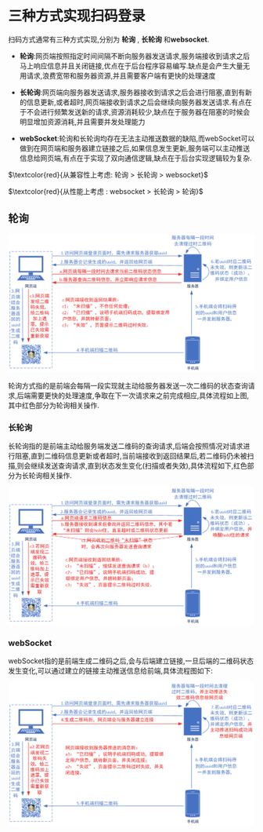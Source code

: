 # 三种方式实现扫码登录

扫码方式通常有三种方式实现,分别为 **轮询** , **长轮询** 和**websocket**.

- **轮询**:网页端按照指定时间间隔不断向服务器发送请求,服务端接收到请求之后马上响应信息并且关闭链接,优点在于后台程序容易编写.缺点是会产生大量无用请求,浪费宽带和服务器资源,并且需要客户端有更快的处理速度

- **长轮询**:网页端向服务器发送请求,服务器接收到请求之后会进行阻塞,直到有新的信息更新,或者超时,网页端接收到请求之后会继续向服务器发送请求.有点在于不会进行频繁发送新的请求,资源消耗较少,缺点在于服务器在阻塞的时候会明显增加资源消耗,并且需要并发处理能力

- **webSocket**:轮询和长轮询均存在无法主动推送数据的缺陷,而webSocket可以做到在网页端和服务器建立链接之后,如果信息发生更新,服务端可以主动推送信息给网页端,有点在于实现了双向通信逻辑,缺点在于后台实现逻辑较为复杂.

$\textcolor{red}{从兼容性上考虑: 轮询 > 长轮询 > websocket}$

$\textcolor{red}{从性能上考虑 : websocket > 长轮询 > 轮询}$

## 轮询

![](../assets/2021-12-15-17-03-50-image.png)

轮询方式指的是前端会每隔一段实现就主动给服务器发送一次二维码的状态查询请求,后端需要更快的处理速度,争取在下一次请求来之前完成相应,具体流程如上图,其中红色部分为轮询相关操作.

### 长轮询

长轮询指的是前端主动给服务端发送二维码的查询请求,后端会按照情况对请求进行阻塞,直到二维码信息更新或者超时,当前端接收到返回结果后,若二维码仍未被扫描,则会继续发送查询请求,直到状态发生变化(扫描或者失效),具体流程如下,红色部分为长轮询相关操作.

![](../assets/2021-12-15-19-15-25-image.png)

### webSocket

webSocket指的是前端生成二维码之后,会与后端建立链接,一旦后端的二维码状态发生变化,可以通过建立的链接主动推送信息给前端,具体流程图如下:

![](../assets/2021-12-15-19-17-18-image.png)
